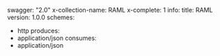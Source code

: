 swagger: "2.0"
x-collection-name: RAML
x-complete: 1
info:
  title: RAML
  version: 1.0.0
schemes:
- http
produces:
- application/json
consumes:
- application/json